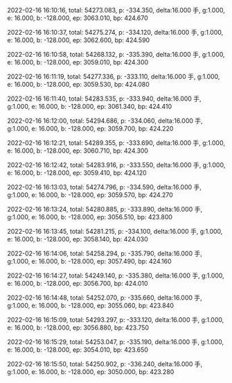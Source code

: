 2022-02-16 16:10:16, total: 54273.083, p: -334.350, delta:16.000 手, g:1.000, e: 16.000, b: -128.000, ep: 3063.010, bp: 424.670

2022-02-16 16:10:37, total: 54275.274, p: -334.120, delta:16.000 手, g:1.000, e: 16.000, b: -128.000, ep: 3062.600, bp: 424.590

2022-02-16 16:10:58, total: 54268.132, p: -335.390, delta:16.000 手, g:1.000, e: 16.000, b: -128.000, ep: 3059.010, bp: 424.300

2022-02-16 16:11:19, total: 54277.336, p: -333.110, delta:16.000 手, g:1.000, e: 16.000, b: -128.000, ep: 3059.530, bp: 424.080

2022-02-16 16:11:40, total: 54283.535, p: -333.940, delta:16.000 手, g:1.000, e: 16.000, b: -128.000, ep: 3061.340, bp: 424.410

2022-02-16 16:12:00, total: 54294.686, p: -334.060, delta:16.000 手, g:1.000, e: 16.000, b: -128.000, ep: 3059.700, bp: 424.220

2022-02-16 16:12:21, total: 54289.355, p: -333.690, delta:16.000 手, g:1.000, e: 16.000, b: -128.000, ep: 3060.710, bp: 424.300

2022-02-16 16:12:42, total: 54283.916, p: -333.550, delta:16.000 手, g:1.000, e: 16.000, b: -128.000, ep: 3059.410, bp: 424.120

2022-02-16 16:13:03, total: 54274.796, p: -334.590, delta:16.000 手, g:1.000, e: 16.000, b: -128.000, ep: 3059.570, bp: 424.270

2022-02-16 16:13:24, total: 54280.885, p: -333.890, delta:16.000 手, g:1.000, e: 16.000, b: -128.000, ep: 3056.510, bp: 423.800

2022-02-16 16:13:45, total: 54281.215, p: -334.100, delta:16.000 手, g:1.000, e: 16.000, b: -128.000, ep: 3058.140, bp: 424.030

2022-02-16 16:14:06, total: 54258.294, p: -335.790, delta:16.000 手, g:1.000, e: 16.000, b: -128.000, ep: 3057.490, bp: 424.160

2022-02-16 16:14:27, total: 54249.140, p: -335.380, delta:16.000 手, g:1.000, e: 16.000, b: -128.000, ep: 3056.700, bp: 424.010

2022-02-16 16:14:48, total: 54252.070, p: -335.660, delta:16.000 手, g:1.000, e: 16.000, b: -128.000, ep: 3055.060, bp: 423.840

2022-02-16 16:15:09, total: 54293.297, p: -333.120, delta:16.000 手, g:1.000, e: 16.000, b: -128.000, ep: 3056.880, bp: 423.750

2022-02-16 16:15:29, total: 54253.047, p: -335.190, delta:16.000 手, g:1.000, e: 16.000, b: -128.000, ep: 3054.010, bp: 423.650

2022-02-16 16:15:50, total: 54250.902, p: -336.240, delta:16.000 手, g:1.000, e: 16.000, b: -128.000, ep: 3050.000, bp: 423.280